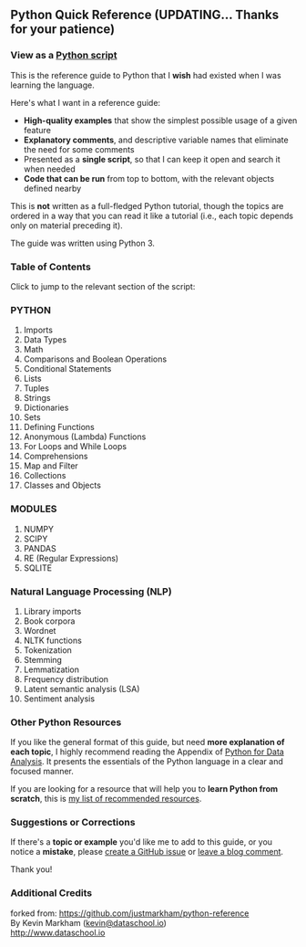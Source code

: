 ## Python Quick Reference (UPDATING... Thanks for your patience)

### View as a [Python script](reference.py)

This is the reference guide to Python that I **wish** had existed when I was learning the language.

Here's what I want in a reference guide:

- **High-quality examples** that show the simplest possible usage of a given feature
- **Explanatory comments**, and descriptive variable names that eliminate the need for some comments
- Presented as a **single script**, so that I can keep it open and search it when needed
- **Code that can be run** from top to bottom, with the relevant objects defined nearby

This is **not** written as a full-fledged Python tutorial, though the topics are ordered in a way that you can read it like a tutorial (i.e., each topic depends only on material preceding it).

The guide was written using Python 3.

### Table of Contents

Click to jump to the relevant section of the script:

### PYTHON   
1. Imports 
2. Data Types 
3. Math 
4. Comparisons and Boolean Operations 
5. Conditional Statements 
6. Lists 
7. Tuples 
8. Strings 
9. Dictionaries 
10. Sets 
11. Defining Functions 
12. Anonymous (Lambda) Functions 
13. For Loops and While Loops 
14. Comprehensions 
15. Map and Filter 
16. Collections 
17. Classes and Objects 

### MODULES   
1. NUMPY 
2. SCIPY 
3. PANDAS 
4. RE (Regular Expressions)
5. SQLITE 

### Natural Language Processing (NLP)
1. Library imports
2. Book corpora
3. Wordnet
4. NLTK functions
5. Tokenization
6. Stemming
7. Lemmatization
8. Frequency distribution
9. Latent semantic analysis (LSA)
10. Sentiment analysis

### Other Python Resources

If you like the general format of this guide, but need **more explanation of each topic**, I highly recommend reading the Appendix of [Python for Data Analysis](http://shop.oreilly.com/product/0636920023784.do). It presents the essentials of the Python language in a clear and focused manner.

If you are looking for a resource that will help you to **learn Python from scratch**, this is [my list of recommended resources](https://github.com/justmarkham/DAT8#python-resources).

### Suggestions or Corrections

If there's a **topic or example** you'd like me to add to this guide, or you notice a **mistake**, please [create a GitHub issue](../../issues) or [leave a blog comment](http://www.dataschool.io/python-quick-reference/).

Thank you!

### Additional Credits

forked from:  https://github.com/justmarkham/python-reference   
By Kevin Markham (kevin@dataschool.io)   
http://www.dataschool.io   

